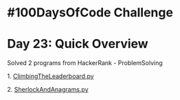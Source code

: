 <!DOCTYPE html>
<html>
<body>
<h1>#100DaysOfCode Challenge</h1>
<h1>Day 23: Quick Overview</h1>
<p>Solved 2 programs from HackerRank - ProblemSolving</p>
<p>1. <a href="ClimbingTheLeaderboard.py">ClimbingTheLeaderboard.py</a></p>
<p>2. <a href="SherlockAndAnagrams.py">SherlockAndAnagrams.py</a></p>

</body>
</html>    
    
    